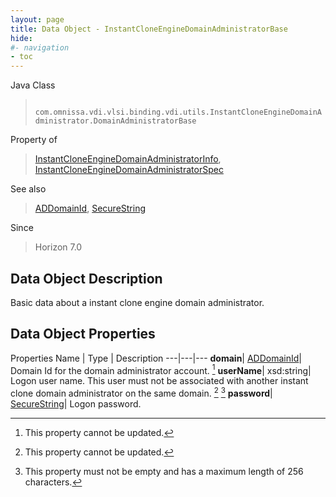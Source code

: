 ```yaml
---
layout: page
title: Data Object - InstantCloneEngineDomainAdministratorBase
hide:
#- navigation
- toc
---
```






Java Class
> ` com.omnissa.vdi.vlsi.binding.vdi.utils.InstantCloneEngineDomainAdministrator.DomainAdministratorBase`

Property of
> [InstantCloneEngineDomainAdministratorInfo](vdi.utils.InstantCloneEngineDomainAdministrator.InstantCloneEngineDomainAdministratorInfo.md#field_detail), [InstantCloneEngineDomainAdministratorSpec](vdi.utils.InstantCloneEngineDomainAdministrator.InstantCloneEngineDomainAdministratorSpec.md#field_detail)

See also
> [ADDomainId](vdi.entity.ADDomainId.md), [SecureString](vdi.util.SecureString.md)

Since
> Horizon 7.0


## Data Object Description

Basic data about a instant clone engine domain administrator.

## Data Object Properties
Properties
Name |  Type |  Description
---|---|---
**domain**| [ADDomainId](vdi.entity.ADDomainId.md)|  Domain Id for the domain administrator account. [^2]
**userName**|  xsd:string|  Logon user name. This user must not be associated with another instant clone domain administrator on the same domain. [^2] [^152]
**password**| [SecureString](vdi.util.SecureString.md)|  Logon password.


 


[^2]: This property cannot be updated.
[^152]: This property must not be empty and has a maximum length of 256 characters.